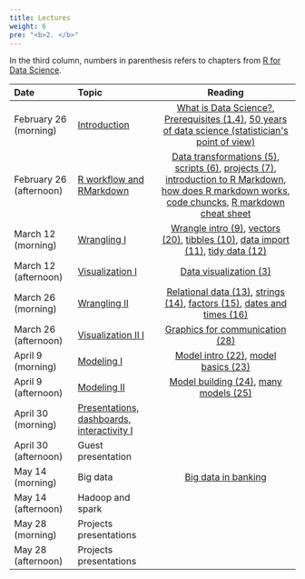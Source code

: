 ```yaml
---
title: Lectures
weight: 6
pre: "<b>2. </b>"
---
```


In the third column, numbers in parenthesis refers to chapters from [R for Data Science](http://r4ds.had.co.nz/).

| Date | Topic | Reading |
| :---  | :---  | :---:  |
| February 26 (morning) | [Introduction](https://raw.githubusercontent.com/tvatter/dsfba_2018/master/data/lecture1_overview_intro_r.pdf) | [What is Data Science?](https://www.safaribooksonline.com/library/view/doing-data-science/9781449363871/ch01.html), [Prerequisites (1.4)](http://r4ds.had.co.nz/introduction.html#prerequisites), [50 years of data science (statistician's point of view)](http://courses.csail.mit.edu/18.337/2015/docs/50YearsDataScience.pdf) |
| February 26 (afternoon) | [R workflow and RMarkdown](https://raw.githubusercontent.com/tvatter/dsfba_2018/master/data/lecture2_rworkflow_git_rmarkdown.pdf) | [Data transformations (5)](http://r4ds.had.co.nz/transform.html),  [scripts (6)](http://r4ds.had.co.nz/workflow-scripts.html), [projects (7)](http://r4ds.had.co.nz/workflow-projects.html), [introduction to R Markdown](https://rmarkdown.rstudio.com/lesson-1.html), [how does R markdown works](https://rmarkdown.rstudio.com/lesson-2.html), [code chuncks](https://rmarkdown.rstudio.com/lesson-3.html), [R markdown cheat sheet](https://rmarkdown.rstudio.com/lesson-15.html) |
| March 12 (morning) | [Wrangling I](https://raw.githubusercontent.com/tvatter/dsfba_2018/master/data/lecture3_wrangle_1.pdf) | [Wrangle intro (9)](http://r4ds.had.co.nz/wrangle-intro.html),  [vectors (20)](http://r4ds.had.co.nz/vectors.html), [tibbles (10)](http://r4ds.had.co.nz/tibbles.html), [data import (11)](http://r4ds.had.co.nz/data-import.html), [tidy data (12)](http://r4ds.had.co.nz/tidy-data.html) |
| March 12 (afternoon) | [Visualization I](https://raw.githubusercontent.com/tvatter/dsfba_2018/master/data/lecture4_visualize_1.pdf) | [Data visualization (3)](http://r4ds.had.co.nz/data-visualisation.html) |
| March 26 (morning) | [Wrangling II](https://raw.githubusercontent.com/tvatter/dsfba_2018/master/data/lecture5_wrangle_2.pdf) | [Relational data (13)](http://r4ds.had.co.nz/relational-data.html), [strings (14)](http://r4ds.had.co.nz/strings.html),  [factors (15)](http://r4ds.had.co.nz/factors.html), [dates and times (16)](http://r4ds.had.co.nz/dates-and-times.html) |
| March 26 (afternoon) |  [Visualization II I](https://raw.githubusercontent.com/tvatter/dsfba_2018/master/data/lecture6_visualize_2.pdf)  | [Graphics for communication (28)](http://r4ds.had.co.nz/graphics-for-communication.html) |
| April 9 (morning) | [Modeling I](https://raw.githubusercontent.com/tvatter/dsfba_2018/master/data/lecture7_modeling_1.pdf) | [Model intro (22)](http://r4ds.had.co.nz/model-intro.html), [model basics (23)](http://r4ds.had.co.nz/model-basics.html) |
| April 9 (afternoon) | [Modeling II](https://raw.githubusercontent.com/tvatter/dsfba_2018/master/data/lecture8_modeling_2.pdf) | [Model building (24)](http://r4ds.had.co.nz/model-building.html), [many models (25)](http://r4ds.had.co.nz/many-models.html) |
| April 30 (morning) | [Presentations, dashboards, interactivity I](https://raw.githubusercontent.com/tvatter/dsfba_2018/master/data/lecture9_presentations_dashboard.pdf) | |
| April 30 (afternoon) | Guest presentation | |
| May 14 (morning) | Big data | [Big data in banking](https://www.evry.com/globalassets/insight/bank2020/bank-2020---big-data---whitepaper.pdf) |
| May 14 (afternoon) | Hadoop and spark | |
| May 28 (morning) | Projects presentations | |
| May 28 (afternoon) | Projects presentations | |